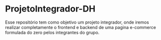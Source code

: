 # ProjetoIntegrador-DH
Esse repositório tem como objetivo um projeto integrador, onde iremos realizar completamente o frontend e backend de uma pagina e-commerce formulada do zero pelos integrantes do grupo.
